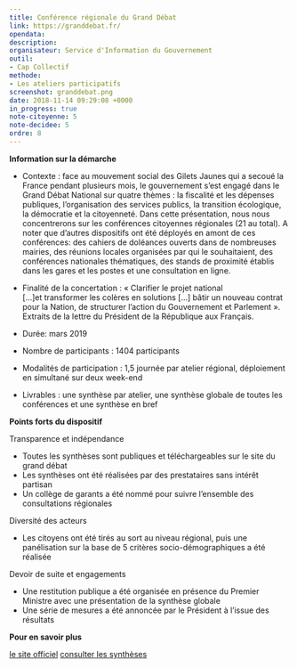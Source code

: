 ```yaml
---
title: Conférence régionale du Grand Débat
link: https://granddebat.fr/
opendata:
description: 
organisateur: Service d'Information du Gouvernement
outil:
- Cap Collectif
methode:
- Les ateliers participatifs
screenshot: granddebat.png
date: 2018-11-14 09:29:08 +0000
in_progress: true
note-citoyenne: 5
note-decidee: 5
ordre: 8
---
```

**Information sur la démarche**

* Contexte : face au mouvement social des Gilets Jaunes qui a secoué la France pendant plusieurs mois, le gouvernement s’est engagé dans le Grand Débat National sur quatre thèmes : la fiscalité et les dépenses publiques, l’organisation des services publics, la transition écologique, la démocratie et la citoyenneté. Dans cette présentation, nous nous concentrerons sur les conférences citoyennes régionales (21 au total). A noter que d’autres dispositifs ont été déployés en amont de ces conférences: des cahiers de doléances ouverts dans de nombreuses mairies, des réunions locales organisées par qui le souhaitaient, des conférences nationales thématiques, des stands de proximité établis dans les gares et les postes et une consultation en ligne. 

* Finalité de la concertation : « Clarifier le projet national […]et transformer les colères en solutions […] bâtir un nouveau contrat pour la Nation, de structurer l’action du Gouvernement et Parlement ». Extraits de la lettre du Président de la République aux Français.

* Durée: mars 2019

* Nombre de participants : 1404 participants

* Modalités de participation : 1,5 journée par atelier régional, déploiement en simultané sur deux week-end

* Livrables : une synthèse par atelier, une synthèse globale de toutes les conférences et une synthèse en bref 

**Points forts du dispositif**

Transparence et indépendance 
* Toutes les synthèses sont publiques et téléchargeables sur le site du grand débat
* Les synthèses ont été réalisées par des prestataires sans intérêt partisan 
* Un collège de garants a été nommé pour suivre l’ensemble des consultations régionales 

Diversité des acteurs  
* Les citoyens ont été tirés au sort au niveau régional, puis une panélisation sur la base de 5 critères socio-démographiques a été réalisée

Devoir de suite et engagements 
* Une restitution publique a été organisée en présence du Premier Ministre avec une présentation de la synthèse globale
* Une série de mesures a été annoncée par le Président à l’issue des résultats 


**Pour en savoir plus**

<a href="https://granddebat.fr/">le site officiel</a>
<a href="https://granddebat.fr/pages/les-conferences-citoyennes-regionales">consulter les synthèses</a>